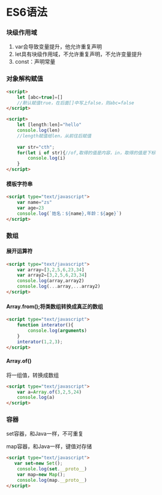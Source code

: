 # ES6语法

### 块级作用域

1. var会导致变量提升，他允许重复声明
2. let具有块级作用域，不允许重复声明，不允许变量提升
3. const：声明常量

### 对象解构赋值

```html
<script>
	let [abc=true]=[]
    //默认赋值true，在后面[]中写上false，则abc=false
</script>
```

```html
<script>
	let [length:len]="hello"
    console.log(len)
    //length赋值给len，从前往后赋值
    
    var str="cth";
    for(let i of str){//of,取得的值是内容，in，取得的值是下标
        console.log(i)
    }
</script>
```

#### 模板字符串

```html
<script type="text/javascript">
    var name="zs"
    var age=23
    console.log(`姓名：${name},年龄：${age}`)
</script>
```

### 数组

#### 展开运算符

```html
<script type="text/javascript">
    var array=[3,2,5,6,23,34]
    var array2=[3,2,5,6,23,34]
    console.log(array,array2)
    console.log(...array,...array2)
</script>
```

#### Array.from();将类数组转换成真正的数组

```html
<script type="text/javascript">
    function interator(){
        console.log(arguments)
    }
    interator(1,2,3);
</script>
```

#### Array.of()

将一组值，转换成数组

```html
<script type="text/javascript">
    var a=Array.of(3,2,5,24)
    console.log(a)
</script>
```

### 容器

set容器，和Java一样，不可重复

map容器，和Java一样，键值对存储

```html
<script type="text/javascript">
   var set=new Set();
    console.log(set.__proto__)
    var map=new Map();
    console.log(map.__proto__)
</script>
```

